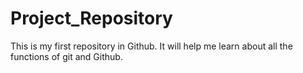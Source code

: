 # Project_Repository
This is my first repository in Github. It will help me learn about all the functions of git and Github.
